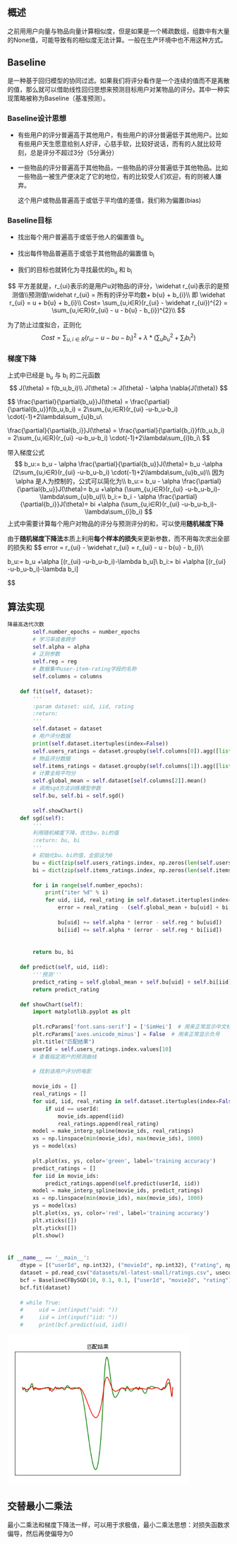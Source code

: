 ## 概述

之前用用户向量与物品向量计算相似度，但是如果是一个稀疏数组，组数中有大量的None值，可能导致有的相似度无法计算。一般在生产环境中也不用这种方式。



## Baseline

是一种基于回归模型的协同过滤。如果我们将评分看作是一个连续的值而不是离散的值，那么就可以借助线性回归思想来预测目标用户对某物品的评分。其中一种实现策略被称为Baseline（基准预测）。



### Baseline设计思想

- 有些用户的评分普遍高于其他用户，有些用户的评分普遍低于其他用户。比如有些用户天生愿意给别人好评，心慈手软，比较好说话，而有的人就比较苛刻，总是评分不超过3分（5分满分）

- 一些物品的评分普遍高于其他物品，一些物品的评分普遍低于其他物品。比如一些物品一被生产便决定了它的地位，有的比较受人们欢迎，有的则被人嫌弃。

  

  这个用户或物品普遍高于或低于平均值的差值，我们称为偏置(bias)



### Baseline目标

- 找出每个用户普遍高于或低于他人的偏置值 b<sub>u</sub>

- 找出每件物品普遍高于或低于其他物品的偏置值 b<sub>i</sub>
- 我们的目标也就转化为寻找最优的b<sub>u</sub> 和 b<sub>i</sub>

$$
平方差就是，r_{ui}表示的是用户u对物品i的评分，\widehat r_{ui}表示的是预测值\\预测值\widehat r_{ui} = 所有的评分平均数+ b{u} + b_{i}\\
即 \widehat r_{ui} = u + b{u} + b_{i}\\
Cost= \sum_{u,i∈R}(r_{ui} - \widehat r_{ui})^{2} = \sum_{u,i∈R}(r_{ui} - u - b{u} - b_{i})^{2}\\
$$

为了防止过度拟合，正则化
$$
Cost= \sum_{u,i∈R}(r_{ui} - u - b{u} - b_{i})^{2} + \lambda*(\sum_{u}b_{u}^{2} +\sum_{i}b_{i}^{2} )
$$

### 梯度下降

上式中已经是 b<sub>u</sub> 与 b<sub>i</sub> 的二元函数
$$
J(\theta) = f(b_u,b_i)\\
J(\theta) := J(\theta) - \alpha \nabla{J(\theta)}
$$

$$
\frac{\partial}{\partial{b_u}}J(\theta) = \frac{\partial}{\partial{b_u}}f(b_u,b_i)  = 2\sum_{u,i∈R}(r_{ui} -u-b_u-b_i) \cdot(-1)+2\lambda\sum_{u}b_u\\

\frac{\partial}{\partial{b_i}}J(\theta) = \frac{\partial}{\partial{b_i}}f(b_u,b_i)  = 2\sum_{u,i∈R}(r_{ui} -u-b_u-b_i) \cdot(-1)+2\lambda\sum_{i}b_i\\
$$

带入梯度公式
$$
b_u:= b_u - \alpha \frac{\partial}{\partial{b_u}}J(\theta)=
b_u -\alpha (2\sum_{u,i∈R}(r_{ui} -u-b_u-b_i) \cdot(-1)+2\lambda\sum_{u}b_u)\\
因为\alpha 是人为控制的，公式可以简化为\\
b_u:= b_u - \alpha \frac{\partial}{\partial{b_u}}J(\theta)=
b_u +\alpha (\sum_{u,i∈R}(r_{ui} -u-b_u-b_i)-\lambda\sum_{u}b_u)\\
b_i:= b_i - \alpha \frac{\partial}{\partial{b_i}}J(\theta)=
bi +\alpha (\sum_{u,i∈R}(r_{ui} -u-b_u-b_i)-\lambda\sum_{i}b_i)
$$
上式中需要计算每个用户对物品的评分与预测评分的和，可以使用**随机梯度下降**

由于**随机梯度下降法**本质上利用**每个样本的损失**来更新参数，而不用每次求出全部的损失和
$$
error = r_{ui} - \widehat r_{ui} = r_{ui} - u - b{u} - b_{i}\\

b_u:= 
b_u +\alpha [(r_{ui} -u-b_u-b_i)-\lambda b_u]\\
b_i:= 
bi +\alpha [(r_{ui} -u-b_u-b_i)-\lambda b_i]

$$


## 算法实现

```python
降最高迭代次数
        self.number_epochs = number_epochs
        # 学习率或者跨步
        self.alpha = alpha
        # 正则参数
        self.reg = reg
        # 数据集中user-item-rating字段的名称
        self.columns = columns

    def fit(self, dataset):
        '''
        :param dataset: uid, iid, rating
        :return:
        '''
        self.dataset = dataset
        # 用户评分数据
        print(self.dataset.itertuples(index=False))
        self.users_ratings = dataset.groupby(self.columns[0]).agg([list])[[self.columns[1], self.columns[2]]]
        # 物品评分数据
        self.items_ratings = dataset.groupby(self.columns[1]).agg([list])[[self.columns[0], self.columns[2]]]
        # 计算全局平均分
        self.global_mean = self.dataset[self.columns[2]].mean()
        # 调用sgd方法训练模型参数
        self.bu, self.bi = self.sgd()

        self.showChart()
    def sgd(self):
        '''
        利用随机梯度下降，优化bu，bi的值
        :return: bu, bi
        '''
        # 初始化bu、bi的值，全部设为0
        bu = dict(zip(self.users_ratings.index, np.zeros(len(self.users_ratings))))
        bi = dict(zip(self.items_ratings.index, np.zeros(len(self.items_ratings))))

        for i in range(self.number_epochs):
            print("iter %d" % i)
            for uid, iid, real_rating in self.dataset.itertuples(index=False):
                error = real_rating - (self.global_mean + bu[uid] + bi[iid])

                bu[uid] += self.alpha * (error - self.reg * bu[uid])
                bi[iid] += self.alpha * (error - self.reg * bi[iid])


        return bu, bi

    def predict(self, uid, iid):
        '''预测'''
        predict_rating = self.global_mean + self.bu[uid] + self.bi[iid]
        return predict_rating

    def showChart(self):
        import matplotlib.pyplot as plt

        plt.rcParams['font.sans-serif'] = ['SimHei']  # 用来正常显示中文标签
        plt.rcParams['axes.unicode_minus'] = False  # 用来正常显示负号
        plt.title("匹配结果")
        userId = self.users_ratings.index.values[10]
        # 查看指定用户的预测曲线

        # 找到该用户评分的电影

        movie_ids = []
        real_ratings = []
        for uid, iid, real_rating in self.dataset.itertuples(index=False):
            if uid == userId:
                movie_ids.append(iid)
                real_ratings.append(real_rating)
        model = make_interp_spline(movie_ids, real_ratings)
        xs = np.linspace(min(movie_ids), max(movie_ids), 1000)
        ys = model(xs)

        plt.plot(xs, ys, color='green', label='training accuracy')
        predict_ratings = []
        for iid in movie_ids:
            predict_ratings.append(self.predict(userId, iid))
        model = make_interp_spline(movie_ids, predict_ratings)
        xs = np.linspace(min(movie_ids), max(movie_ids), 1000)
        ys = model(xs)
        plt.plot(xs, ys, color='red', label='training accuracy')
        plt.xticks([])
        plt.yticks([])
        plt.show()


if __name__ == '__main__':
    dtype = [("userId", np.int32), ("movieId", np.int32), ("rating", np.float32)]
    dataset = pd.read_csv("datasets/ml-latest-small/ratings.csv", usecols=range(3), dtype=dict(dtype))
    bcf = BaselineCFBySGD(10, 0.1, 0.1, ["userId", "movieId", "rating"])
    bcf.fit(dataset)

    # while True:
    #     uid = int(input("uid: "))
    #     iid = int(input("iid: "))
    #     print(bcf.predict(uid, iid))
```

![image-20210306181256503](img\image-20210306181256503.png)

## 交替最小二乘法
最小二乘法和梯度下降法一样，可以用于求极值，最小二乘法思想：对损失函数求偏导，然后再使偏导为0


